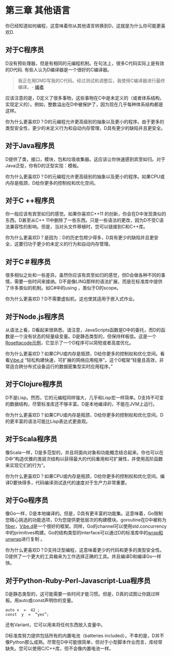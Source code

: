 # 第三章 其他语言

你已经知道如何编程，这意味着你从其他语言转换到D，这就是为什么你可能更喜欢D.

## 对于C程序员
D没有预处理器，但是有相同的元编程机制。在句法上，很多C代码实际上是有效的D代码. 有些人认为D编译器是一个很好的C编译器。

>我正在用DMD写我的C代码。经过测试和调整后，我使用C编译器进行最终编译。- [编者](http://forum.dlang.org/post/ibnfbsvxqzjxyfpnzseh@forum.dlang.org)

应该注意的是，D定义了很多事物，这​​些事物在C中是未定义的（或者体系结构，实现定义的）。例如，整数溢出在D中被保护了，因为现在几乎每种体系结构都是这样。

你为什么更喜欢D？D的元编程允许更高级别的抽象以及更小的程序。由于更多的类型安全性，更少的未定义行为和自动内存管理，D具有更少的缺陷并且更安全。

## 对于Java程序员
D提供了类，接口，模块，包和垃圾收集器。这应该让你快速感到宾至如归。对于Java泛型，你有D的泛型实现：模板。

你为什么更喜欢D？D的元编程允许更高级别的抽象以及更小的程序。如果CPU或内存是瓶颈，D给你更多的控制权和优化空间。

## 对于C ++程序员
你一般应该有宾至如归的感觉。如果你喜欢C++11 的创新，你会在D中发现类似的东西。D甚至从C++ 11中删除了一些东西。只是一些语法的更改，因为D不受C语法兼容性的影响。但是，当对头文件移植时，您可以链接到C和C++库。

你为什么更喜欢D？是因为：D的历史包袱少得多，D具有更少的缺陷并且更安全，这要归功于更少的未定义的行为和自动内存管理。

## 对于C＃程序员
很多相似之处和一些差异。虽然你应该有宾至如归的感觉，但D会做各种不同的事情，需要一些时间来接纳。D不是像LINQ那样的语法扩展，而是在标准库中提供了许多类似的机制。如C#中的using ，类似于D的scope。

你为什么更喜欢D？D不需要虚拟机，这也使其适用于嵌入式作业。

## 对于Node.js程序员
从语法上看，D看起来很熟悉。请注意，JavaScripts函数是D中的委托，而D的函数是一个没有状态的轻量级变量。D是静态类型的，但保持样板低。这是一个[Rosettacode示例](http://rosettacode.org/wiki/Look-and-say_sequence#D)，它显示了一个D程序可以简短或者高度优化。

你为什么更喜欢D？如果CPU或内存是瓶颈，D给你更多的控制权和优化空间。看看[Vibe.d](http://vibed.org/) “轻松构建快速，可扩展的网络应用程序”。这个D框架“轻量且高效，非常适合跨分布式设备运行的数据密集型实时应用程序。”

## 对于Clojure程序员
D不是Lisp。然而，它的元编程同样强大，几乎和Lisp宏一样简单。D支持不可变的数据结构，尽管标准库还不够丰富。D是本地编译的，不能在JVM上运行。

你为什么更喜欢D？如果CPU或内存是瓶颈，D给你更多的控制权和优化空间。D的更丰富的语法可能比Lisp表达式更直观。

## 对于Scala程序员
像Scala一样，D是多范型的，并且将面向对象和功能概念结合起来。你也可以在D中“构造优雅的类层次结构以获得最大的代码重用和可扩展性，并使用高阶函数来实现它们的行为”。

你为什么更喜欢D？如果CPU或内存是瓶颈，D给你更多的控制权和优化空间。编译D要快得多，代码编译测试迭代的速度对于生产力非常重要。

## 对于Go程序员
像Go一样，D是本地编译的。但是，D具有更丰富的功能集。这意味着，Go限制您精心挑选的功能选项，D为您提供更低层次的构建模块。goroutine在D中被称为 [fiber](http://dlang.org/phobos/core_thread.html#.Fiber)，[Vibe.d](http://vibed.org/)是一个很好的框架。同样，Go的channel可以使用std.concurrency中的primitives构建。Go的结构类型的interface可以通过D的标准库中的[wrap和unwrap](http://dlang.org/phobos/std_typecons.html#.wrap)进行复制 。

你为什么更喜欢D？D支持泛型编程，这意味着更少的代码和更多的类型安全性。D提供了一个更大的工具箱来为工作选择正确的工具。并且编译D和编译Go一样快。

## 对于Python-Ruby-Perl-Javascript-Lua程序员
D是静态类型的，这可能需要一些时间才能习惯。但是，D真的试图让你跳过样板。用auto或const声明你的变量。

    auto x  =  42 ; 
    const  y  =  “yes”;

还有Variant，它可以用来将任何东西放入变量中。

D标准库努力提供包括所有的内置电池（batteries included）。不幸的是，D并不像Python那么成熟。尽管在D中可能很简单，但对于小型脚本作业而言，库经常缺失。您可以使用C/C++库，但不会像内置电池一样。